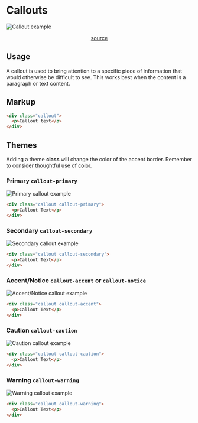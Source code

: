 # Callouts

![Callout example](/linear/callout.png)

<p style="text-align: center;">
<a href="https://github.com/UAB-IT/linear/blob/master/src/scss/02-base/_pullquotes.scss#L28" target="_blank">source</a>
</p>

## Usage

A callout is used to bring attention to a specific piece of information that would otherwise be difficult to see. This works best when the content is a paragraph or text content.

## Markup

```html
<div class="callout">
  <p>Callout text</p>
</div>
```

## Themes

Adding a theme **class** will change the color of the accent border. Remember to consider thoughtful use of [color](/linear/principals/color.html).

### Primary `callout-primary`

![Primary callout example](/linear/callout_primary.png)

```html
<div class="callout callout-primary">
  <p>Callout Text</p>
</div>
```

### Secondary `callout-secondary`

![Secondary callout example](/linear/callout_secondary.png)

```html
<div class="callout callout-secondary">
  <p>Callout Text</p>
</div>
```

### Accent/Notice `callout-accent` or `callout-notice`

![Accent/Notice callout example](/linear/callout_accent.png)

```html
<div class="callout callout-accent">
  <p>Callout Text</p>
</div>
```

### Caution `callout-caution`

![Caution callout example](/linear/callout_caution.png)

```html
<div class="callout callout-caution">
  <p>Callout Text</p>
</div>
```

### Warning `callout-warning`

![Warning callout example](/linear/callout_warning.png)

```html
<div class="callout callout-warning">
  <p>Callout Text</p>
</div>
```
